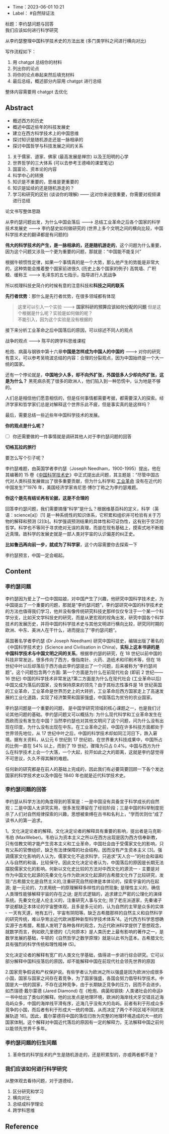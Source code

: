 - Time：2023-06-01 10:21
- Label： #自然辩证法

标题：李约瑟问题与回答  
我们应该如何进行科学研究

从李约瑟整理中国科学技术史的方法出发 (多门类学科之间进行横向对比)

写作流程如下：

1. 用 chatgpt 总结你的材料
2. 列出你的论点
3. 将你的论点串起来然后填充材料
4. 最后总结，概述部分内容用 chatgpt 进行总结

整体内容需要用 chatgpt 去优化

## Abstract

- 概述西方的历史
- 概述中国近些年的科技发展史
- 建立在西方科学技术上的中国思维
- 探讨知识是随机游走还是一脉相承的
- 探讨中国哲学与科技发展之间的关系

1. 关于儒家、道家、佛家 (最高发展是禅宗) 以及王阳明的心学
2. 世界哲学的三大体系 (可以去参考王德峰的课堂笔记)
3. 国富论、资本论的内容
4. 科学中心的转换
5. 知识是不重要的，思维是更重要的
6. 知识是延续的还是随机游走的？
7. 学习和研究的区别 (谈谈你的理解) —— 这对你来说很重要，你需要对视频课进行总结

论文书写整体思路

从李约瑟问题出发，为什么中国会落后 ---> 总结工业革命之后各个国家的科学技术发展史 ---> 李约瑟史如何做研究的 (世界上多个文明之间的横向比较，中国科学技术史的翻译都是有问题的)

**伟大的科学技术的产生，是一脉相承的，还是随机游走的**，这个问题为什么重要，因为这个问题又涉及一个更为重要的问题，那就是：“中国能不能复兴”

根据牛顿惯性定律，如果一个事情真的是一个大势，那么他产生的势能是非常大的，这种势能会推着整个国家前进很久 (历史上各个国家的例子) 高筑墙、广积粮、缓称王 ---> 毛泽东的五七指示，指导进行人民战争

所以梳理科技史简介的时候有意的注意科技和**科技之间的联系**

**先行者优势**：那什么是先行者优势，在很多领域都有体现

> 这里可以引入一个实验 ---> **国家科研的预算应该如何分配的问题** 但是这个根据是什么呢？实验是如何做的呢？  
> 不能引入，因为这个实验是没有根据的

接下来分析工业革命之后中国落后的原因，可以综述不同人的观点

战争的观点 ---> 陈平的跨学科思维课程

枪炮、病菌与钢铁中第十六章**中国是怎样成为中国人的中国的** ---> 对你的研究有意义，可以参考吴晓波总结的内容：合理的分裂观点，因为中国始终是一个大一统的国家。

还有一个悖论就是，**中国地少人多，却不向外扩张，外国低多人少却向外扩张，这是为什么？** 黑死病杀死了很多的欧洲人，他们陷入到一种恐慌中，认为地是不够的。

人们总是相信他们愿意相信的，但是任何事情都需要考据，都需要深入的探索。经济学家和哲学家们总是对解释这个世界乐此不疲，但是事实真的是这样吗？

最后，需要总结一些近些年中国科学技术的发展。

**你的观点是什么呢？**

- [ ] 你还需要做的一件事情就是调研其他人对于李约瑟问题的回答

**切格瓦拉的旅行**

要怎么写个引子呢？

李约瑟难题，由英国学者李约瑟（Joseph Needham，1900-1995）提出，他在其编著的 15 卷《[中国科学技术史](https://baike.baidu.com/item/%E4%B8%AD%E5%9B%BD%E7%A7%91%E5%AD%A6%E6%8A%80%E6%9C%AF%E5%8F%B2/67645?fromModule=lemma_inlink)》中正式提出此问题，其主题是：“尽管中国古代对人类科技发展做出了很多重要贡献，但为什么科学和 [工业革命](https://baike.baidu.com/item/%E5%B7%A5%E4%B8%9A%E9%9D%A9%E5%91%BD/895?fromModule=lemma_inlink) 没有在近代的中国发生?”1976 年，美国经济学家肯尼思·博尔丁称之为李约瑟难题。

**你这个是先有结论再有论据，这是不合理的**

回答李约瑟问题，我们需要搞懂“科学”是什么？根据维基百科的定义，科学（英语：science[a]）[1] 是一种系统性的知识体系，它积累和组织并可检验有关于万物的解释和预测 [2][b]。科学强调预测结果的具体性和可证伪性，这有别于空泛的哲学。科学也不等同于寻求绝对无误的真理，而是在现有基础上，摸索式地不断接近真理。故科学的发展史就是一部人类对宇宙的认识偏差的纠正史。

**比如鲁迅再向前一步，就成为了科学家**，这个内容需要你去探索一下

李约瑟预言，中国一定会崛起。

## Content

### 李约瑟问题

李约瑟因为爱上了一位中国姑娘，对中国产生了兴趣，他研究中国科学技术史，为中国提出了一个重要的问题，那就是“李约瑟问题”，李约瑟研究中国的科学技术史的方法也值得我们学习，他并没有像传统研究科技史那样仅仅专注于一个某一个科学分支，比如天文学科技史的研究，而是从更宏观的视角出发，研究中国各个科学技术的发展历史，并将中国的科学技术史与其他文明进行横向比较，研究同时期的欧洲、中东、美洲人在干什么，进而提出了“李约瑟问题“。

英国著名学者李约瑟 (Dr Joseph Needham) 研究中国科技史，编辑出版了著名的《中国科学技术史》(Science and Civilisation in China)，**实际上这本书讲的是中国科学技术与中国文明之间的关系**。根据李约瑟的研究，在 18 世纪以前中国的科技非常发达，很多传向了西方，像指南针、火药、造纸术和印刷术等，但在 18 世纪中叶以后却落后于西方由此李约瑟提出了一个问题，后来被称为“李约瑟间题”。这个问题包含两个方面: 第一个方面是为什么在前现代社会 (即前 2 世纪——16 世纪) 中国的科学技术非常发达?第二方面是为什么在现代社会 (工业革命以后) 中国又成为落后的国家，没有保持原来的领先？由于其标志性事件是 18 世纪英国的工业革命，工业革命是世界历史上的大转折，工业革命后西方国家走上了高速发展的工业化道路，实现了经济繁荣和国家强盛，中国落后为贫穷的农业国家。

李约瑟问题是一个重要的问题， 是中国学研究领域的核心课题之一，也是我们讨论其他问题的基础。李约瑟问题又可以概括为: 为什么现代科学和工业革命发生在西欧而没有发生在中国？当然李约瑟也对其他文明问了这个问题，问为什么没有出现在印度，为什么没有出现在中东。在工业革命之前，中国在许多科技方面都处于世界领先地位，从 17 世纪中叶之后，中国的科学技术却如同江河日下，跌入窘境。据有关资料，从公元 6 世纪到 17 世纪初，在世界重大科技成果中，中国所占的比例一直在 54% 以上，而到了 19 世纪，骤降为只占 0.4%。中国与西方为什么在科学技术上会一个大落，一个大起，拉开如此之大的距离，这就是李约瑟觉得不可思议，久久不得其解的难题。

任何新的研究都是在前人的基础上完成的，因此我们有必要简要回顾一下各个发达国家的科学技术史以及中国在 1840 年也就是近代科学技术史。

### 李约瑟问题的回答

李约瑟从科学方法的角度得到的答案是：一是中国没有具备宜于科学成长的自然观；二是中国人太讲究实用，很多发现滞留在了经验阶段；三是中国的科举制度扼杀了人们对自然规律探索的兴趣，思想被束缚在古书和名利上，“学而优则仕”成了读书人的第一追求。

1。文化决定论者的解释。文化决定论者的解释具有重要的影响，提出者是马克斯·韦伯 (MaxWeber)。韦伯认为资本主义之所以在西方出现是因为西方信奉新教，只有信教文明才能产生资本主义和工业革命，中国社会由于受儒家文化的影响，只有父系的官僚组织，缺乏有法律保障的社会结构，因而没有产生资本主义 [3]。强调儒家文化影响的人认为，儒家文化不追求科学，只追求“天人合一”的社会和谐和人与自然的和谐，比较保守。因此文化决定论者认为，中国落后的原因是长期无法摆脱儒家文化的影响。何新以文化史比较的方法对中西文化的源流一 - 主要是对作为中国文化起源的先秦文化与作为欧洲文化起源的古希腊文化作了比较研究，发现:“古希腊文化是自然主义的,注重研究自然规律是本体论的，探索宇宙的内在起源; 是一元论的，力求用统一的原理解释多样性的自然现象; 是理性主义的，确信人类理性能够解释宇宙的存在之谜; 是形式逻辑的，追求建立严密的公理化的演绎系统。先秦文化是人伦主义的，注重研究人事与文化; 除了老庄派道家，先秦诸子学说都缺乏本体论的宇宙整体观，且多是多元论的，认为自然的主宰是众多的实体 - 一天有天道，地有五行，宇宙有阴阳等。缺乏古希腊那样的自然主义和自然科学的研究传统，难以孕育出近代欧洲那种新型科学技术体系”4。近代西方科学思想确实源于古希腊，希腊人发明了各种各样的观念，为近代欧洲科学提供了思想观念，就数学而言，例如欧几里德的《几何原本》是人类历史上最有影响的著作之一，是数学发展的基础，牛顿的《自然哲学之数学原理》就是以此书为蓝本。古希腊文化具有强烈的科学传统和理性精神 (5)。

文化决定论者的解释有宽广的人类文化学基础，值得进一步进行综合研究。它可以部分解释中国科技落后的原因，却不能解释中国在前现代社会领先世界的原因

2.国家竞争假说和产权保护说。有些学者认为欧洲之所以强盛是因为欧洲分成很多小国，国家与国家之间存在着竞争，为了国家强盛，各国会努力倡导科学技术。中国是大一统的国家，不存在这种竞争，由于长期缺乏竞争的压力，因而不会进步。如杰瑞德·戴尔蒙德 (Jared Diamond) 在《枪炮、病菌和钢铁: 人类诸社会的命运》一书中给出了类似的解释。他的出发点是地理环境，欧洲的海岸线犬牙交错且近海岛屿众多，中国的海岸线平滑有序，近海几乎没有大的岛屿。前者有利于形成众多竞争的小国，而后者有利于形成大一统的帝国，从而决定了两个不同区域不同的发展轨迹 16]。因此，戴尔蒙德将中国的落伍归咎为完整的地理环境造成的大一统的国家体制。这个解释对中国近代落后的原因有一定的解释力，无法解释中国之前何以能领先世界千多年。

### 李约瑟问题的衍生问题

1. 革命性的科学技术的产生是随机游走的，还是积累型的，亦或两者都不是？

### 我们应该如何进行科学研究

从整体观去看待问题，对于道德经，

1. 区分研究和学习
2. 横向对比
3. 总结成科学理论
4. 跨学科思维

## Reference
